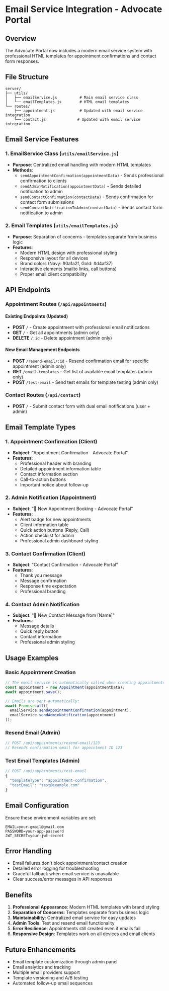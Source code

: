 # Email Service Integration - Advocate Portal

## Overview
The Advocate Portal now includes a modern email service system with professional HTML templates for appointment confirmations and contact form responses.

## File Structure
```
server/
├── utils/
│   ├── emailService.js          # Main email service class
│   └── emailTemplates.js        # HTML email templates
└── routes/
    ├── appointment.js           # Updated with email service integration
    └── contact.js              # Updated with email service integration
```

## Email Service Features

### 1. EmailService Class (`utils/emailService.js`)
- **Purpose**: Centralized email handling with modern HTML templates
- **Methods**:
  - `sendAppointmentConfirmation(appointmentData)` - Sends professional confirmation to clients
  - `sendAdminNotification(appointmentData)` - Sends detailed notification to admin
  - `sendContactConfirmation(contactData)` - Sends confirmation for contact form submissions
  - `sendContactNotificationToAdmin(contactData)` - Sends contact form notification to admin

### 2. Email Templates (`utils/emailTemplates.js`)
- **Purpose**: Separation of concerns - templates separate from business logic
- **Features**:
  - Modern HTML design with professional styling
  - Responsive layout for all devices
  - Brand colors (Navy: #0a1a2f, Gold: #d4af37)
  - Interactive elements (mailto links, call buttons)
  - Proper email client compatibility

## API Endpoints

### Appointment Routes (`/api/appointments`)

#### Existing Endpoints (Updated)
- **POST** `/` - Create appointment with professional email notifications
- **GET** `/` - Get all appointments (admin only)
- **DELETE** `/:id` - Delete appointment (admin only)

#### New Email Management Endpoints
- **POST** `/resend-email/:id` - Resend confirmation email for specific appointment (admin only)
- **GET** `/email-templates` - Get list of available email templates (admin only)
- **POST** `/test-email` - Send test emails for template testing (admin only)

### Contact Routes (`/api/contact`)
- **POST** `/` - Submit contact form with dual email notifications (user + admin)

## Email Template Types

### 1. Appointment Confirmation (Client)
- **Subject**: "Appointment Confirmation - Advocate Portal"
- **Features**:
  - Professional header with branding
  - Detailed appointment information table
  - Contact information section
  - Call-to-action buttons
  - Important notice about follow-up

### 2. Admin Notification (Appointment)
- **Subject**: "🔔 New Appointment Booking - Advocate Portal"
- **Features**:
  - Alert badge for new appointments
  - Client information table
  - Quick action buttons (Reply, Call)
  - Action checklist for admin
  - Professional admin dashboard styling

### 3. Contact Confirmation (Client)
- **Subject**: "Contact Confirmation - Advocate Portal"
- **Features**:
  - Thank you message
  - Message confirmation
  - Response time expectation
  - Professional branding

### 4. Contact Admin Notification
- **Subject**: "📧 New Contact Message from [Name]"
- **Features**:
  - Message details
  - Quick reply button
  - Contact information
  - Professional admin styling

## Usage Examples

### Basic Appointment Creation
```javascript
// The email service is automatically called when creating appointments
const appointment = new Appointment(appointmentData);
await appointment.save();

// Emails are sent automatically:
await Promise.all([
  emailService.sendAppointmentConfirmation(appointment),
  emailService.sendAdminNotification(appointment)
]);
```

### Resend Email (Admin)
```javascript
// POST /api/appointments/resend-email/123
// Resends confirmation email for appointment ID 123
```

### Test Email Templates (Admin)
```javascript
// POST /api/appointments/test-email
{
  "templateType": "appointment-confirmation",
  "testEmail": "test@example.com"
}
```

## Email Configuration
Ensure these environment variables are set:
```
EMAIL=your-gmail@gmail.com
PASSWORD=your-app-password
JWT_SECRET=your-jwt-secret
```

## Error Handling
- Email failures don't block appointment/contact creation
- Detailed error logging for troubleshooting
- Graceful fallback when email service is unavailable
- Clear success/error messages in API responses

## Benefits
1. **Professional Appearance**: Modern HTML templates with brand styling
2. **Separation of Concerns**: Templates separate from business logic
3. **Maintainability**: Centralized email service for easy updates
4. **Admin Tools**: Test and resend email functionality
5. **Error Resilience**: Appointments still created even if emails fail
6. **Responsive Design**: Templates work on all devices and email clients

## Future Enhancements
- Email template customization through admin panel
- Email analytics and tracking
- Multiple email providers support
- Template versioning and A/B testing
- Automated follow-up email sequences
